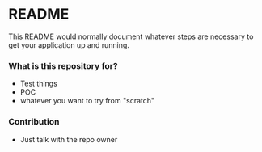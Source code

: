 # README #

This README would normally document whatever steps are necessary to get your application up and running.

### What is this repository for? ###

* Test things
* POC
* whatever you want to try from "scratch"

### Contribution ###

* Just talk with the repo owner